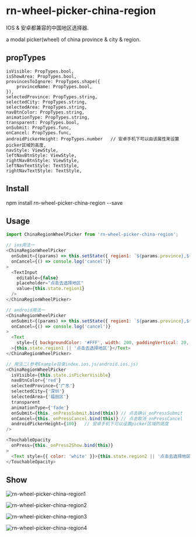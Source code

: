 # rn-wheel-picker-china-region

IOS & 安卓都兼容的中国地区选择器.

a modal picker(wheel) of china province & city & region.

## propTypes

```
isVisible: PropTypes.bool,
isShowArea: PropTypes.bool,
provincesToIgnore: PropTypes.shape({
    provinceName: PropTypes.bool,
}),
selectedProvince: PropTypes.string,
selectedCity: PropTypes.string,
selectedArea: PropTypes.string,
navBtnColor: PropTypes.string,
animationType: PropTypes.string,
transparent: PropTypes.bool,
onSubmit: PropTypes.func,
onCancel: PropTypes.func,
androidPickerHeight: PropTypes.number   // 安卓手机下可以由该属性来设置picker区域的高度,
navStyle: ViewStyle,
leftNavBtnStyle: ViewStyle,
rightNavBtnStyle: ViewStyle,
leftNavTextStyle: TextStyle,
rightNavTextStyle: TextStyle,
```

## Install

npm install rn-wheel-picker-china-region --save

## Usage

```javascript
import ChinaRegionWheelPicker from 'rn-wheel-picker-china-region';

// ios用法一
<ChinaRegionWheelPicker
  onSubmit={(params) => this.setState({ region1: `${params.province},${params.city},${params.area}` })}
  onCancel={() => console.log('cancel')}
>
  <TextInput
    editable={false}
    placeholder="点击去选择地区"
    value={this.state.region1}
  />
</ChinaRegionWheelPicker>

// android用法一
<ChinaRegionWheelPicker
  onSubmit={(params) => this.setState({ region1: `${params.province},${params.city},${params.area}` })}
  onCancel={() => console.log('cancel')}
>
  <Text
    style={{ backgroundColor: '#FFF', width: 200, paddingVertical: 20, textAlign: 'center', color: 'black' }}
  >{this.state.region1 || '点击去选择地区'}</Text>
</ChinaRegionWheelPicker>

// 用法二(参考Example目录index.ios.js/android.ios.js)
<ChinaRegionWheelPicker
  isVisible={this.state.isPickerVisible}
  navBtnColor={'red'}
  selectedProvince={'广东'}
  selectedCity={'深圳'}
  selectedArea={'福田区'}
  transparent
  animationType={'fade'}
  onSubmit={this._onPressSubmit.bind(this)} // 点击确认_onPressSubmit
  onCancel={this._onPressCancel.bind(this)} // 点击取消_onPressCancel
  androidPickerHeight={100}   // 安卓手机下可以设置picker区域的高度
/>

<TouchableOpacity
  onPress={this._onPress2Show.bind(this)}
>
  <Text style={{ color: 'white' }}>{this.state.region2 || '点击去选择地区' }</Text>
</TouchableOpacity>

```

## Show

![rn-wheel-picker-china-region1](./screens/regionpicker1.png)

![rn-wheel-picker-china-region2](./screens/regionpicker2.png)

![rn-wheel-picker-china-region3](./screens/picker3.png)

![rn-wheel-picker-china-region4](./screens/picker4.png)
